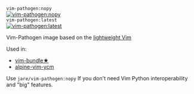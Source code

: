`vim-pathogen:nopy`  
 [![vim-pathogen:nopy](https://badge.imagelayers.io/jare/vim-pathogen:nopy.svg)](https://imagelayers.io/?images=jare/vim-pathogen:nopy 'vim-pathogen:nopy')  
`vim-pathogen:latest`   
[![vim-pathogen:latest](https://badge.imagelayers.io/jare/vim-pathogen:latest.svg)](https://imagelayers.io/?images=jare/vim-pathogen:latest 'vim-pathogen:latest')  


Vim-Pathogen image based on  the [lightweight Vim](https://registry.hub.docker.com/u/jare/alpine-vim/)

Used in:
- [vim-bundle★](https://registry.hub.docker.com/u/jare/vim-bundle/)
- [alpine-vim-ycm](https://registry.hub.docker.com/u/jare/alpine-vim-ycm/)


Use `jare/vim-pathogen:nopy` If you don't need Vim Python interoperability and "big" features.
